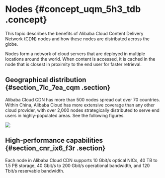 # Nodes {#concept_uqm_5h3_tdb .concept}

This topic describes the benefits of Alibaba Cloud Content Delivery Network \(CDN\) nodes and how these nodes are distributed across the globe.

Nodes form a network of cloud servers that are deployed in multiple locations around the world. When content is accessed, it is cached in the node that is closest in proximity to the end user for faster retrieval.

## Geographical distribution {#section_7lc_7ea_cqm .section}

Alibaba Cloud CDN has more than 500 nodes spread out over 70 countries. Within China, Alibaba Cloud has more extensive coverage than any other cloud provider, with over 2,000 nodes strategically distributed to serve end users in highly-populated areas. See the following figures.

![](http://static-aliyun-doc.oss-cn-hangzhou.aliyuncs.com/assets/img/5099/156033000932402_en-US.png)

## High-performance capabilities {#section_cnr_ix6_f3r .section}

Each node in Alibaba Cloud CDN supports 10 Gbit/s optical NICs, 40 TB to 1.5 PB storage, 40 Gbit/s to 200 Gbit/s operational bandwidth, and 120 Tbit/s reservable bandwidth.

